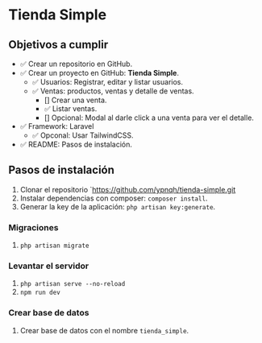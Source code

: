 # Tienda Simple
## Objetivos a cumplir
- ✅ Crear un repositorio en GitHub.
- ✅ Crear un proyecto en GitHub: **Tienda Simple**.
  - ✅ Usuarios: Registrar, editar y listar usuarios.
  - ✅ Ventas: productos, ventas y detalle de ventas.
    - [] Crear una venta.
    - ✅ Listar ventas.
    - [] Opcional: Modal al darle click a una venta para ver el detalle.
- ✅ Framework: Laravel
  - ✅ Opconal: Usar TailwindCSS.
- ✅ README: Pasos de instalación.


## Pasos de instalación
1. Clonar el repositorio `https://github.com/ypnqh/tienda-simple.git
2. Instalar dependencias con composer: `composer install`.
4. Generar la key de la aplicación: `php artisan key:generate`.
### Migraciones
1. `php artisan migrate`
### Levantar el servidor
1. `php artisan serve --no-reload`
2. `npm run dev`
### Crear base de datos
1. Crear base de datos con el nombre `tienda_simple`.
